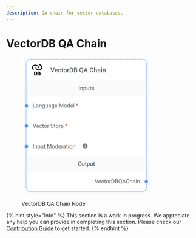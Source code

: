 ```yaml
---
description: QA chain for vector databases.
---
```


# VectorDB QA Chain

<figure><img src="../../../.gitbook/assets/image (41).png" alt="" width="339"><figcaption><p>VectorDB QA Chain Node</p></figcaption></figure>

{% hint style="info" %}
This section is a work in progress. We appreciate any help you can provide in completing this section. Please check our [Contribution Guide](../../../contributing/) to get started.
{% endhint %}
